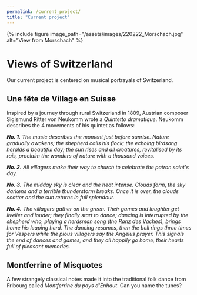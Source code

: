 ```yaml
---
permalink: /current_project/
title: "Current project"
---
```


{% include figure image_path="/assets/images/220222_Morschach.jpg" alt="View from Morschach" %}

Views of Switzerland
=====================
Our current project is centered on musical portrayals of Switzerland.

Une fête de Village en Suisse
-----------------------------
Inspired by a journey through rural Switzerland in 1809, Austrian composer Sigismund Ritter von Neukomm wrote a *Quintetto dramatique*. Neukomm describes the 4 movements of his quintet as follows: 

***No. 1.*** *The music describes the moment just before sunrise. Nature gradually awakens; the shepherd calls his flock; the echoing birdsong heralds a beautiful day; the sun rises and all creatures, revitalised by its rais, proclaim the wonders of nature with a thousand voices.*

***No. 2.*** *All villagers make their way to church to celebrate the patron saint's day.*

***No. 3.*** *The midday sky is clear and the heat intense. Clouds form, the sky darkens and a terrible thunderstorm breaks. Once it is over, the clouds scatter and the sun returns in full splendour.*

***No. 4.*** *The villagers gather on the green. Their games and laughter get livelier and louder; they finally start to dance; dancing is interrupted by the shepherd who, playing a herdsman song (the Ranz des Vaches), brings home his leaping herd. The dancing resumes, then the bell rings three times for Vespers while the pious villagers say the Angelus prayer. This signals the end of dances and games, and they all happily go home, their hearts full of pleasant memories.*

Montferrine of Misquotes
----------------------------
A few strangely classical notes made it into the traditional folk dance from Fribourg called *Montferrine du pays d'Enhaut*. Can you name the tunes?
